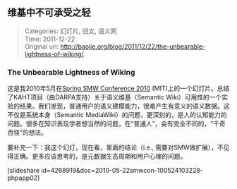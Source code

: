 维基中不可承受之轻
---
    
> Categories: 幻灯片, 旧文, 语义网  
> Time: 2011-12-22  
> Original url: <http://baojie.org/blog/2011/12/22/the-unbearable-lightness-of-wiking/>
    
### The Unbearable Lightness of Wiking

这是我2010年5月在[Spring SMW Conference 2010](http://semantic-mediawiki.org/wiki/Spring_2010_SMWCon) (MIT)上的一个幻灯片。总结了KAHT项目（由DARPA支持）关于语义维基（Semantic Wiki）可用性的一个实验的结果。我们发现，普通用户的语义建模能力，很难产生有意义的语义数据。这不仅是系统本身（Semantic MediaWiki）的问题，更深刻的，是人的认知能力的问题。很多在知识表现学者想当然的问题，在“普通人”，会有完全不同的，“千奇百怪”的想法。

要补充一下：我这个幻灯，现在看，里面的结论（i.e., 需要对SMW做扩展），不见得正确。更多应该思考的，是元数据生态周期和用户心理的问题。

[slideshare id=4268919&doc=2010-05-22smwcon-100524103228-phpapp02]     
    